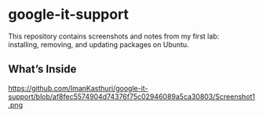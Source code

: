 # google-it-support
This repository contains screenshots and notes from my first lab:  
installing, removing, and updating packages on Ubuntu.

## What’s Inside
https://github.com/ImanKasthuri/google-it-support/blob/af8fec5574904d74376f75c02946089a5ca30803/Screenshot1.png

